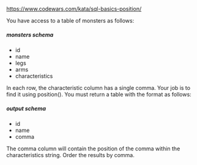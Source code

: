 https://www.codewars.com/kata/sql-basics-position/

You have access to a table of monsters as follows:

##### monsters schema

 * id
 * name
 * legs
 * arms
 * characteristics

In each row, the characteristic column has a single comma. Your job is to find it using position(). You must return a table with the format as follows:

##### output schema

 * id
 * name
 * comma
 
The comma column will contain the position of the comma within the characteristics string. Order the results by comma.